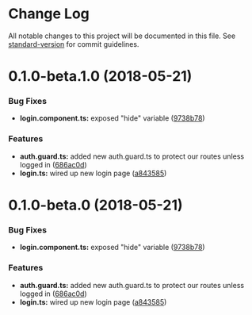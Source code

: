# Change Log

All notable changes to this project will be documented in this file. See [standard-version](https://github.com/conventional-changelog/standard-version) for commit guidelines.

<a name="0.1.0-beta.1.0"></a>
# 0.1.0-beta.1.0 (2018-05-21)


### Bug Fixes

* **login.component.ts:** exposed "hide" variable ([9738b78](https://github.com/chase2981/new-rd-angular-docs/commit/9738b78))


### Features

* **auth.guard.ts:** added new auth.guard.ts to protect our routes unless logged in ([686ac0d](https://github.com/chase2981/new-rd-angular-docs/commit/686ac0d))
* **login.ts:** wired up new login page ([a843585](https://github.com/chase2981/new-rd-angular-docs/commit/a843585))



<a name="0.1.0-beta.0"></a>
# 0.1.0-beta.0 (2018-05-21)


### Bug Fixes

* **login.component.ts:** exposed "hide" variable ([9738b78](https://github.com/chase2981/new-rd-angular-docs/commit/9738b78))


### Features

* **auth.guard.ts:** added new auth.guard.ts to protect our routes unless logged in ([686ac0d](https://github.com/chase2981/new-rd-angular-docs/commit/686ac0d))
* **login.ts:** wired up new login page ([a843585](https://github.com/chase2981/new-rd-angular-docs/commit/a843585))
